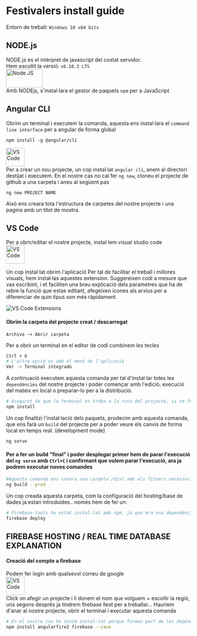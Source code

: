 # Festivalers install guide
Entorn de treball:
`Windows 10 x64 bits`

## NODE.js 
NODE.js es el intèrpret de javascript del costat servidor.   
Hem escollit la versió: `v6.10.3 LTS `   
[<img src="https://upload.wikimedia.org/wikipedia/commons/thumb/d/d9/Node.js_logo.svg/1200px-Node.js_logo.svg.png" alt="Node JS" width="100" height="50">](https://nodejs.org/es/)    
Amb NODEjs, s'instal·lara el gestor de paquets `npm` per a JavaScript

## Angular CLI
Obrim un terminal i executem la comanda, aquesta ens instal·lara el `command line interface` per a angular de forma global
```
npm install -g @angular/cli
```
[<img src="https://avatars0.githubusercontent.com/u/139426?v=3&s=400" alt="VS Code" width="50" height="50">](https://cli.angular.io)   
Per a crear un nou projecte, un cop instal·lat `angular cli`, anem al directori destijat i executem.
En el nostre cas no cal fer `ng new`, cloneu el projecte de github a una carpeta i aneu al següent pas
```
ng new PROJECT NAME
```
Això ens creara tota l'estructura de carpetes del nostre projecte i una pagina amb un titol de mostra.


## VS Code
Per a obrir/editar el nostre projecte, instal·lem visual studio code   
[<img src="https://raw.githubusercontent.com/viatsko/awesome-vscode/master/logo.ico" alt="VS Code" width="50" height="50">](https://code.visualstudio.com/)

Un cop instal·lat obrim l'aplicació
Per tal de facilitar el treball i millores visuals, hem instal·las aquestes extension.
Suggereixen codi a mesure que vas escribint, i et faciliten una breu explicació dels parametres que ha de rebre la funció que estas editant, afegeixen icones als arxius per a diferenciar de quin tipus son més ràpidament.   
   
<img src="https://i.gyazo.com/e261d444a5def2233340d9120d550025.png" alt="VS Code Extensions">

#### Obrim la carpeta del projecte creat / descarregat 
```
Archivo -> Abrir carpeta
```
Per a obrir un terminal en el editor de codi combinem les tecles
```bash
Ctrl + ñ
# L'altre opció es amb el menú de l'aplicació
Ver -> Terminal integrado
```
A continuació executem aquesta comanda per tal d'instal·lar totes les `dependències` del nostre projecte i poder començar amb l'edició, execució del mateix en local o preparar-lo per a la distribució.   
```bash
# Asegurat de que la terminal es troba a la ruta del projecte, si no fes:  cd /PATH/
npm install
```
Un cop finalitzi l'instal·lació dels paquets, prodecim amb aquesta comanda, que ens farà un `build` del projecte per a poder veure els canvis de forma local en temps real. (development mode)
```
ng serve
```
#### Per a fer un build "final" i poder desplegar primer hem de parar l'execució del `ng serve` amb `Ctrl+C` i confirmant que volem parar l'execució, ara ja podrem executar noves comandes
```bash
#Aquesta comanda ens creara una carpeta /dist amb els fitxers necessaris i comprimits de la nostra aplicació
ng build --prod
```
Un cop creada aquesta carpeta, com la configuració del hosting/base de dades ja estan introduides.. només hem de fer un:
```bash
# Firebase-tools ha estat instal·lat amb npm, ja que era una dependència del projecte
firebase deploy
```
## FIREBASE HOSTING / REAL TIME DATABASE EXPLANATION
#### Creació del compte a firebase
Podem fer login amb qualsevol correu de google  
[<img src="https://www.gstatic.com/mobilesdk/160503_mobilesdk/logo/2x/firebase_28dp.png" alt="VS Code" width="50" height="50">](https://console.firebase.google.com/)  
Click on afegir un projecte i li donem el nom que volguem + escollir la regió, uns segons després ja tindrem firebase llest per a treballar... 
Hauriem d'anar al nostre projecte, obrir el terminal i executar aquesta comanda
```bash
# En el nostre cas ho tenim instal·lat perque formen part de les dependències del nostre projecte, omitim aquest pas
npm install angularfire2 firebase --save
```


